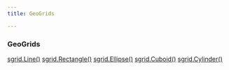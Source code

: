 ```yaml
---
title: GeoGrids

---
```


### GeoGrids

<a href="#" onclick="changeCanvasItem(5)">sgrid.Line()</a>
<a href="#" onclick="changeCanvasItem(5)">sgrid.Rectangle()</a>
<a href="#" onclick="changeCanvasItem(5)">sgrid.Ellipse()</a>
<a href="#" onclick="changeCanvasItem(5)">sgrid.Cuboid()</a>
<a href="#" onclick="changeCanvasItem(5)">sgrid.Cylinder()</a>